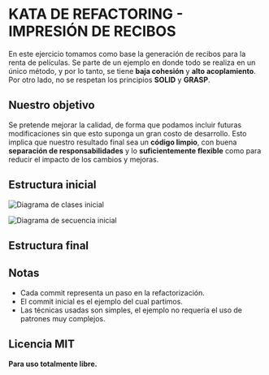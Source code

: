 # KATA DE REFACTORING - IMPRESIÓN DE RECIBOS
En este ejercicio tomamos como base la generación de recibos para la renta de películas. Se parte de un ejemplo en donde todo se 
realiza en un único método, y por lo tanto, se tiene **baja cohesión** y **alto acoplamiento**. Por otro lado, 
no se respetan los principios **SOLID** y **GRASP**.

## Nuestro objetivo
Se pretende mejorar la calidad, de forma que podamos incluir futuras modificaciones sin que esto suponga un gran costo de desarrollo. Esto implica 
que nuestro resultado final sea un **código limpio**, con buena **separación de responsabilidades** y lo **suficientemente flexible** como para reducir 
el impacto de los cambios y mejoras.

## Estructura inicial

![Diagrama de clases inicial](/tree/master/images/kata_refactoring_inicial_clases.jpg)

![Diagrama de secuencia inicial](/tree/master/images/kata_refactoring_inicial_secuencia.jpg)

## Estructura final

## Notas
* Cada commit representa un paso en la refactorización.
* El commit inicial es el ejemplo del cual partimos.
* Las técnicas usadas son simples, el ejemplo no requería el uso de patrones muy complejos.

## Licencia MIT
**Para uso totalmente libre.**
